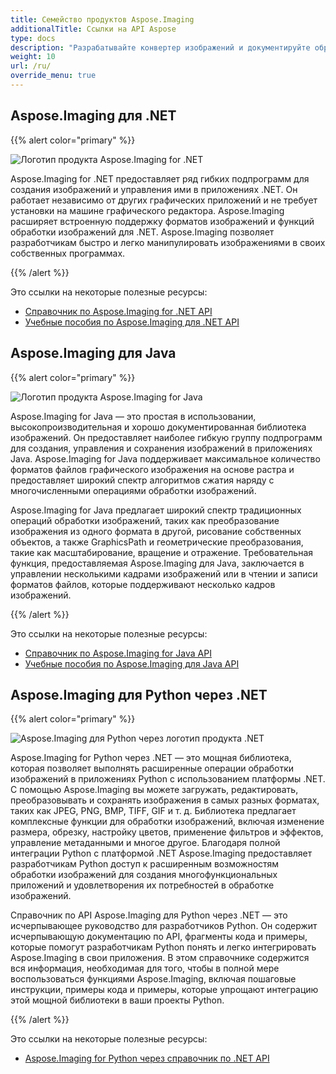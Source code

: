 ```yaml
---
title: Семейство продуктов Aspose.Imaging
additionalTitle: Ссылки на API Aspose
type: docs
description: "Разрабатывайте конвертер изображений и документируйте обработку изображений самостоятельно или в облаке с помощью простых в использовании API-интерфейсов Aspose.Imaging. Aspose.Imaging доступен для .NET, Java и других платформ."
weight: 10
url: /ru/
override_menu: true
---
```


## Aspose.Imaging для .NET

{{% alert color="primary" %}} 

![Логотип продукта Aspose.Imaging for .NET](../home_1.png)

Aspose.Imaging for .NET предоставляет ряд гибких подпрограмм для создания изображений и управления ими в приложениях .NET. Он работает независимо от других графических приложений и не требует установки на машине графического редактора. Aspose.Imaging расширяет встроенную поддержку форматов изображений и функций обработки изображений для .NET. Aspose.Imaging позволяет разработчикам быстро и легко манипулировать изображениями в своих собственных программах.

{{% /alert %}}

Это ссылки на некоторые полезные ресурсы:

- [Справочник по Aspose.Imaging for .NET API](/imaging/ru/net/)
- [Учебные пособия по Aspose.Imaging для .NET API](/tutorials/imaging/ru/net/)

## Aspose.Imaging для Java

{{% alert color="primary" %}}

![Логотип продукта Aspose.Imaging for Java](../home_2.png)

Aspose.Imaging for Java — это простая в использовании, высокопроизводительная и хорошо документированная библиотека изображений. Он предоставляет наиболее гибкую группу подпрограмм для создания, управления и сохранения изображений в приложениях Java. Aspose.Imaging for Java поддерживает максимальное количество форматов файлов графического изображения на основе растра и предоставляет широкий спектр алгоритмов сжатия наряду с многочисленными операциями обработки изображений.

Aspose.Imaging for Java предлагает широкий спектр традиционных операций обработки изображений, таких как преобразование изображения из одного формата в другой, рисование собственных объектов, а также GraphicsPath и геометрические преобразования, такие как масштабирование, вращение и отражение. Требовательная функция, предоставляемая Aspose.Imaging для Java, заключается в управлении несколькими кадрами изображений или в чтении и записи форматов файлов, которые поддерживают несколько кадров изображений.

{{% /alert %}}

Это ссылки на некоторые полезные ресурсы:

- [Справочник по Aspose.Imaging for Java API](/imaging/java/)
- [Учебные пособия по Aspose.Imaging для Java API](/tutorials/imaging/ru/java/)

## Aspose.Imaging для Python через .NET

{{% alert color="primary" %}}

![Aspose.Imaging для Python через логотип продукта .NET](../home_4.png)

Aspose.Imaging for Python через .NET — это мощная библиотека, которая позволяет выполнять расширенные операции обработки изображений в приложениях Python с использованием платформы .NET. С помощью Aspose.Imaging вы можете загружать, редактировать, преобразовывать и сохранять изображения в самых разных форматах, таких как JPEG, PNG, BMP, TIFF, GIF и т. д. Библиотека предлагает комплексные функции для обработки изображений, включая изменение размера, обрезку, настройку цветов, применение фильтров и эффектов, управление метаданными и многое другое. Благодаря полной интеграции Python с платформой .NET Aspose.Imaging предоставляет разработчикам Python доступ к расширенным возможностям обработки изображений для создания многофункциональных приложений и удовлетворения их потребностей в обработке изображений.

Справочник по API Aspose.Imaging для Python через .NET — это исчерпывающее руководство для разработчиков Python. Он содержит исчерпывающую документацию по API, фрагменты кода и примеры, которые помогут разработчикам Python понять и легко интегрировать Aspose.Imaging в свои приложения. В этом справочнике содержится вся информация, необходимая для того, чтобы в полной мере воспользоваться функциями Aspose.Imaging, включая пошаговые инструкции, примеры кода и примеры, которые упрощают интеграцию этой мощной библиотеки в ваши проекты Python.

{{% /alert %}}

Это ссылки на некоторые полезные ресурсы:

- [Aspose.Imaging for Python через справочник по .NET API](/imaging/python-net/)

